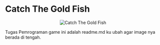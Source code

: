 # Catch The Gold Fish

<div align="center">
  <img src="https://github.com/fellis-cp/Catch-The-Gold-Fish/assets/60042724/9646b8aa-eee6-407f-80b7-d26804c5f01e" alt="Catch The Gold Fish">
</div>

Tugas Pemrograman game ini adalah readme.md ku ubah agar image nya berada di tengah.
